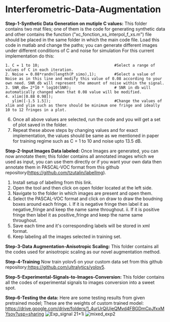 # Interferometric-Data-Augmentation
**Step-1-Synthetic Data Generation on mutiple C values:** This folder contains two mat files; one of them is the code for generating synthetic data and other contains the function ("xc_fonction_xs_interpol_f_xs.m") file should be placed in the same folder in which the main code file. Load this code in matlab and change the paths; you can generate different images under different conditions of C and noise for simulation
For this current implementation do this:
```
1. C = 1 to 10;                                 #Select a range of values of C in each iteration.
2. Noise = 0.08*randn(length(P_simo),1);        #Select a value of Noise as in this line and modify this value of 0.08 according to your own need. SNR_db will represent the amount of noise within the signal.
3. SNR_db= 2*10 * log10(SNR);                   # SNR in db will automatically changed when that 0.08 value will be modified.
4. xlim([0.88 0.98]); 
   ylim([-1.5 1.5]);                            #Change the values of xlim and ylim such as there should be minimum one fringe and ideally 10 to 12 fringes in a plot.
```
6. Once all above values are selected, run the code and you will get a set of plot saved in the folder.
7. Repeat these above steps by changing values and for exact implementation, the values should be same as we mentioned in paper for training regime such as C = 1 to 10 and noise upto 13.5 dB.

**Step-2-Input Images Data labeled:** Once Images are generated, you can now annotate them; this folder contains all annotated images which we used as input, you can use them directly or if you want your own data then annotate them in PASCAL-VOC format from this github repository(https://github.com/tzutalin/labelImg).
1. Install setup of labelImg from this link.
2. Open the tool and then click on open folder located at the left side.
3. Navigate to the folder in which images are present and open them.
4. Select the PASCAL-VOC format and click on draw to draw the boudning boxes around each fringe.
    i. If it is negative fringe then label it as negative_fringe and keep the name same throughout.
    ii. If it is positive fringe then label it as positive_fringe and keep the name same throughout.
5. Save each time and it's corresponding labels will be stored in xml format.
6. Keep labeling all the images selected in training set.

**Step-3-Data Augmentation-Anisotropic Scaling:** This folder contains all the codes used for anisotropic scaling as our novel augmentation method.

**Step-4-Training** Now train yolov5 on your custom data set from this github repository;https://github.com/ultralytics/yolov5.

**Step-5-Experimental-Signals-to-Images-Conversion:** This folder contains all the codes of experimental signals to images conversion into a sweet spot.

**Step-6-Testing the data:** Here are some testing results from given pretrained model;
These are the weights of custom trained model: https://drive.google.com/drive/folders/1_4urUrQiUjeQMvd4FBGDmCpJfxxMYsov?usp=sharing
![Exp_signal 21+1i](https://user-images.githubusercontent.com/87930540/126940471-fa60059a-4acd-4d5a-b6da-9861f912384b.png)
![mixed_exp2](https://user-images.githubusercontent.com/87930540/126940491-8600c02a-5110-4c39-81b1-0d7857adf3ff.png)
